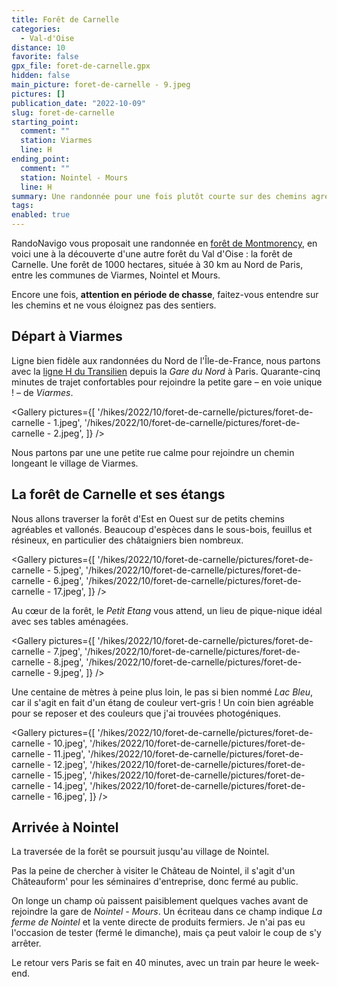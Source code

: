 ```yaml
---
title: Forêt de Carnelle
categories:
  - Val-d'Oise
distance: 10
favorite: false
gpx_file: foret-de-carnelle.gpx
hidden: false
main_picture: foret-de-carnelle - 9.jpeg
pictures: []
publication_date: "2022-10-09"
slug: foret-de-carnelle
starting_point:
  comment: ""
  station: Viarmes
  line: H
ending_point:
  comment: ""
  station: Nointel - Mours
  line: H
summary: Une randonnée pour une fois plutôt courte sur des chemins agréables à la découverte de la forêt de Carnelle et ses deux étangs.
tags:
enabled: true
---
```


RandoNavigo vous proposait une randonnée en [forêt de Montmorency](/2021/10/10/foret-de-montmorency), en voici une à la découverte d'une autre forêt du Val d'Oise : la forêt de Carnelle. Une forêt de 1000 hectares, située à 30 km au Nord de Paris, entre les communes de Viarmes, Nointel et Mours.

Encore une fois, **attention en période de chasse**, faitez-vous entendre sur les chemins et ne vous éloignez pas des sentiers.

## Départ à Viarmes

Ligne bien fidèle aux randonnées du Nord de l'Île-de-France, nous partons avec la [ligne H du Transilien](/randonnees-par-ligne/randonnees-transilien-ligne-h) depuis la _Gare du Nord_ à Paris. Quarante-cinq minutes de trajet confortables pour rejoindre la petite gare – en voie unique ! – de _Viarmes_.

<Gallery pictures={[
'/hikes/2022/10/foret-de-carnelle/pictures/foret-de-carnelle - 1.jpeg',
'/hikes/2022/10/foret-de-carnelle/pictures/foret-de-carnelle - 2.jpeg',
]} />

Nous partons par une une petite rue calme pour rejoindre un chemin longeant le village de Viarmes.

<Picture src="/hikes/2022/10/foret-de-carnelle/pictures/foret-de-carnelle - 3.jpeg" />

## La forêt de Carnelle et ses étangs

Nous allons traverser la forêt d'Est en Ouest sur de petits chemins agréables et vallonés. Beaucoup d'espèces dans le sous-bois, feuillus et résineux, en particulier des châtaigniers bien nombreux.

<Gallery pictures={[
'/hikes/2022/10/foret-de-carnelle/pictures/foret-de-carnelle - 5.jpeg',
'/hikes/2022/10/foret-de-carnelle/pictures/foret-de-carnelle - 6.jpeg',
'/hikes/2022/10/foret-de-carnelle/pictures/foret-de-carnelle - 17.jpeg',
]} />

Au cœur de la forêt, le _Petit Etang_ vous attend, un lieu de pique-nique idéal avec ses tables aménagées.

<Gallery pictures={[
'/hikes/2022/10/foret-de-carnelle/pictures/foret-de-carnelle - 7.jpeg',
'/hikes/2022/10/foret-de-carnelle/pictures/foret-de-carnelle - 8.jpeg',
'/hikes/2022/10/foret-de-carnelle/pictures/foret-de-carnelle - 9.jpeg',
]} />

Une centaine de mètres à peine plus loin, le pas si bien nommé _Lac Bleu_, car il s'agit en fait d'un étang de couleur vert-gris ! Un coin bien agréable pour se reposer et des couleurs que j'ai trouvées photogéniques.

<Gallery pictures={[
'/hikes/2022/10/foret-de-carnelle/pictures/foret-de-carnelle - 10.jpeg',
'/hikes/2022/10/foret-de-carnelle/pictures/foret-de-carnelle - 11.jpeg',
'/hikes/2022/10/foret-de-carnelle/pictures/foret-de-carnelle - 12.jpeg',
'/hikes/2022/10/foret-de-carnelle/pictures/foret-de-carnelle - 15.jpeg',
'/hikes/2022/10/foret-de-carnelle/pictures/foret-de-carnelle - 14.jpeg',
'/hikes/2022/10/foret-de-carnelle/pictures/foret-de-carnelle - 16.jpeg',
]} />

## Arrivée à Nointel

La traversée de la forêt se poursuit jusqu'au village de Nointel.

<Picture src="/hikes/2022/10/foret-de-carnelle/pictures/foret-de-carnelle - 13.jpeg" />

Pas la peine de chercher à visiter le Château de Nointel, il s'agit d'un Châteauform' pour les séminaires d'entreprise, donc fermé au public.

On longe un champ où paissent paisiblement quelques vaches avant de rejoindre la gare de _Nointel - Mours_. Un écriteau dans ce champ indique _La ferme de Nointel_ et la vente directe de produits fermiers. Je n'ai pas eu l'occasion de tester (fermé le dimanche), mais ça peut valoir le coup de s'y arrêter.

<Picture src="/hikes/2022/10/foret-de-carnelle/pictures/foret-de-carnelle - 18.jpeg" caption="Ambiance champêtre" />

Le retour vers Paris se fait en 40 minutes, avec un train par heure le week-end.

<Picture src="/hikes/2022/10/foret-de-carnelle/pictures/foret-de-carnelle - 19.jpeg" caption="La petite gare de Nointel - Mours" />
